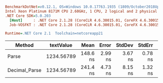 ``` ini

BenchmarkDotNet=v0.12.1, OS=Windows 10.0.17763.1935 (1809/October2018Update/Redstone5), VM=Hyper-V
Intel Xeon Platinum 8171M CPU 2.60GHz, 1 CPU, 2 logical and 2 physical cores
.NET Core SDK=5.0.203
  [Host]     : .NET Core 2.1.28 (CoreCLR 4.6.30015.01, CoreFX 4.6.30015.01), X64 RyuJIT
  Job-VOSFKT : .NET Core 2.1.28 (CoreCLR 4.6.30015.01, CoreFX 4.6.30015.01), X64 RyuJIT

Runtime=.NET Core 2.1  Toolchain=netcoreapp21  

```
|        Method |  textValue |     Mean |   Error |  StdDev |  StdErr |      Min |      Max |   Median | Ratio | MannWhitney(5%) | RatioSD |
|-------------- |----------- |---------:|--------:|--------:|--------:|---------:|---------:|---------:|------:|---------------- |--------:|
|         Parse | 1234.56789 | 148.6 ns | 2.99 ns | 3.67 ns | 0.78 ns | 142.1 ns | 154.6 ns | 148.8 ns |  1.00 |            Base |    0.00 |
| Decimal_Parse | 1234.56789 | 241.4 ns | 4.73 ns | 8.15 ns | 1.32 ns | 229.2 ns | 260.8 ns | 239.9 ns |  1.63 |          Slower |    0.08 |
